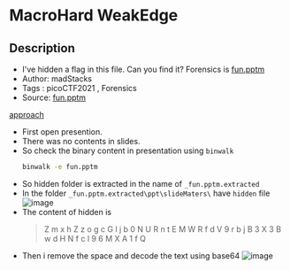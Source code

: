 # MacroHard WeakEdge

## Description
- I've hidden a flag in this file. Can you find it? Forensics is [fun.pptm](./fun.pptm)
- Author: madStacks
- Tags  : picoCTF2021 , Forensics
- Source:  [fun.pptm](./fun.pptm)

<ins>approach</ins>
- First open presention.
- There was no contents in slides.
- So check the binary content in presentation using `binwalk`
	```sh
	binwalk -e fun.pptm
	```
- So hidden folder is extracted in the name of `_fun.pptm.extracted`
- In the folder `_fun.pptm.extracted\ppt\slideMaters\` have `hidden` file
![image](https://user-images.githubusercontent.com/76644058/210968335-9010f317-c7e7-449b-87e4-eb8150dd36b4.png)
- The content of hidden is 
	> Z m x h Z z o g c G l j b 0 N U R n t E M W R f d V 9 r b j B 3 X 3 B w d H N f c l 9 6 M X A 1 f Q
- Then i remove the space and decode the text using base64
![image](https://user-images.githubusercontent.com/76644058/210968597-cb65fa84-f0cf-4042-9778-e173787d3a23.png)
